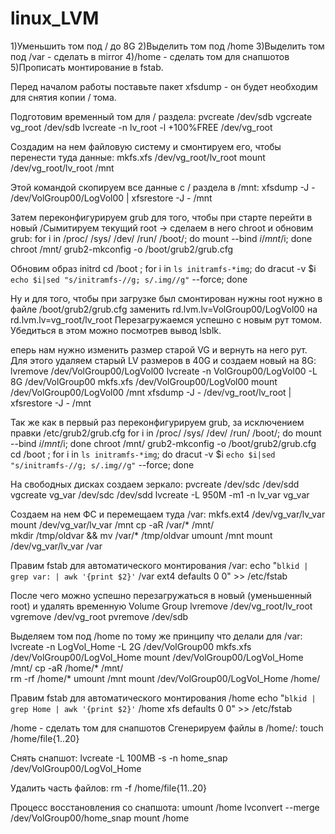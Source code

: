 # linux_LVM

1)Уменьшить том под / до 8G
2)Выделить том под /home
3)Выделить том под /var -  сделать в mirror
4)/home - сделать том для снапшотов
5)Прописать монтирование в fstab.

Перед началом работы поставьте пакет xfsdump - он будет необходим для снятия копии / тома.

Подготовим временный том для / раздела:
pvcreate /dev/sdb
vgcreate vg_root /dev/sdb
lvcreate -n lv_root -l +100%FREE /dev/vg_root

Создадим на нем файловую систему и смонтируем его, чтобы перенести туда данные:
mkfs.xfs /dev/vg_root/lv_root
mount /dev/vg_root/lv_root /mnt

Этой командой скопируем все данные с / раздела в /mnt:
xfsdump -J - /dev/VolGroup00/LogVol00 | xfsrestore -J - /mnt

Затем переконфигурируем grub для того, чтобы при старте перейти в новый /Сымитируем текущий root -> сделаем в него chroot и обновим grub:
for i in /proc/ /sys/ /dev/ /run/ /boot/; do mount --bind $i /mnt/$i; done
chroot /mnt/
grub2-mkconfig -o /boot/grub2/grub.cfg

Обновим образ initrd
cd /boot ; for i in `ls initramfs-*img`; do dracut -v $i `echo $i|sed "s/initramfs-//g; s/.img//g"` --force; done

Ну и для того, чтобы при загрузке был смонтирован нужны root нужно в файле /boot/grub2/grub.cfg заменить rd.lvm.lv=VolGroup00/LogVol00 на rd.lvm.lv=vg_root/lv_root
Перезагружаемся успешно с новым рут томом. Убедиться в этом можно посмотрев вывод lsblk.

еперь нам нужно изменить размер старой VG и вернуть на него рут. Для этого удаляем старый LV размеров в 40G и создаем новый на 8G:
lvremove /dev/VolGroup00/LogVol00
lvcreate -n VolGroup00/LogVol00 -L 8G /dev/VolGroup00
mkfs.xfs /dev/VolGroup00/LogVol00
mount /dev/VolGroup00/LogVol00 /mnt
xfsdump -J - /dev/vg_root/lv_root | xfsrestore -J - /mnt

Так же как в первый раз переконфигурируем grub, за исключением правки /etc/grub2/grub.cfg
for i in /proc/ /sys/ /dev/ /run/ /boot/; do mount --bind $i /mnt/$i; done
chroot /mnt/
grub2-mkconfig -o /boot/grub2/grub.cfg
cd /boot ; for i in `ls initramfs-*img`; do dracut -v $i `echo $i|sed "s/initramfs-//g; s/.img//g"` --force; done

На свободных дисках создаем зеркало:
pvcreate /dev/sdc /dev/sdd
vgcreate vg_var /dev/sdc /dev/sdd
lvcreate -L 950M -m1 -n lv_var vg_var

Создаем на нем ФС и перемещаем туда /var:
mkfs.ext4 /dev/vg_var/lv_var
mount /dev/vg_var/lv_var /mnt
cp -aR /var/* /mnt/  
mkdir /tmp/oldvar && mv /var/* /tmp/oldvar
umount /mnt
mount /dev/vg_var/lv_var /var

Правим fstab для автоматического монтирования /var:
echo "`blkid | grep var: | awk '{print $2}'` /var ext4 defaults 0 0" >> /etc/fstab

После чего можно успешно перезагружаться в новый (уменьшенный root) и удалять временную Volume Group
lvremove /dev/vg_root/lv_root
vgremove /dev/vg_root
pvremove /dev/sdb

Выделяем том под /home по тому же принципу что делали для /var:
lvcreate -n LogVol_Home -L 2G /dev/VolGroup00
mkfs.xfs /dev/VolGroup00/LogVol_Home
mount /dev/VolGroup00/LogVol_Home /mnt/
cp -aR /home/* /mnt/   
rm -rf /home/*
umount /mnt
mount /dev/VolGroup00/LogVol_Home /home/

Правим fstab для автоматического монтирования /home
echo "`blkid | grep Home | awk '{print $2}'` /home xfs defaults 0 0" >> /etc/fstab

/home - сделать том для снапшотов
Сгенерируем файлы в /home/:
touch /home/file{1..20}

Снять снапшот:
lvcreate -L 100MB -s -n home_snap /dev/VolGroup00/LogVol_Home

Удалить часть файлов:
rm -f /home/file{11..20}

Процесс восстановления со снапшота:
umount /home
lvconvert --merge /dev/VolGroup00/home_snap
mount /home


